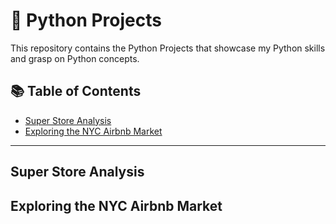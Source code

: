 # 🍔 Python Projects

This repository contains the Python Projects that showcase my Python skills and grasp on Python concepts. 

## 📚 Table of Contents
- [Super Store Analysis](#super-store-analysis)
- [Exploring the NYC Airbnb Market](#exploring-the-nyc-airbnb-market)




***

## Super Store Analysis


## Exploring the NYC Airbnb Market

